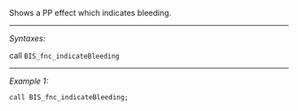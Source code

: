 Shows a PP effect which indicates bleeding.<br>


---
*Syntaxes:*

call `BIS_fnc_indicateBleeding`

---
*Example 1:*

```sqf
call BIS_fnc_indicateBleeding;
```